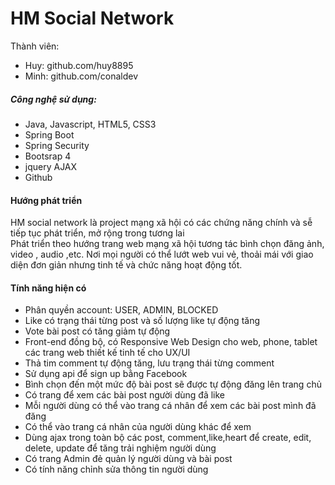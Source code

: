 # HM Social Network
Thành viên:
- Huy: github.com/huy8895
- Minh: github.com/conaldev 

##### Công nghệ sử dụng:
- Java, Javascript, HTML5, CSS3
- Spring Boot
- Spring Security
- Bootsrap 4
- jquery AJAX 
- Github 

#### Hướng phát triển
HM social network là project mạng xã hội có các chứng năng chính và sễ tiếp tục phát triển, mở rộng trong tương lai  
 Phát triển theo hướng trang web mạng xã hội tương tác bình chọn đăng ảnh, video , audio ,etc.
Nơi mọi người có thể lướt web vui vẻ, thoải mái với giao diện đơn giản nhưng tinh tế và chức năng hoạt động tốt. 
#### Tính năng hiện có
- Phân quyền account: USER, ADMIN, BLOCKED
- Like có trạng thái từng post  và số lượng like tự động tăng 
- Vote bài post có tăng giảm tự động
- Front-end đồng bộ, có Responsive Web Design cho web, phone, tablet các trang web thiết kế tinh tế cho UX/UI 
- Thả tim comment tự động tăng, lưu trạng thái từng comment  
- Sử dụng api để sign up bằng Facebook
- Bình chọn đến một mức độ bài post sẽ được tự động đăng lên trang chủ
- Có trang để xem các bài post người dùng đã like
- Mỗi người dùng có thể vào trang cá nhân để xem các bài post mình đã đăng 
- Có thể vào trang cá nhân của người dùng khác để xem 
- Dùng ajax trong toàn bộ các post, comment,like,heart để create, edit, delete, update để tăng trải nghiệm người dùng
- Có trang Admin đẻ quản lý người dùng và bài post 
- Có tính năng chỉnh sửa thông tin người dùng

